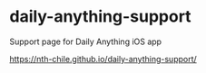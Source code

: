 # daily-anything-support

Support page for Daily Anything iOS app

https://nth-chile.github.io/daily-anything-support/
